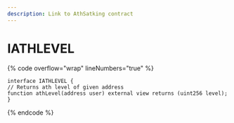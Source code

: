 ```yaml
---
description: Link to AthSatking contract
---
```


# IATHLEVEL

{% code overflow="wrap" lineNumbers="true" %}
```solidity
interface IATHLEVEL {
// Returns ath level of given address
function athLevel(address user) external view returns (uint256 level);
}
```
{% endcode %}
